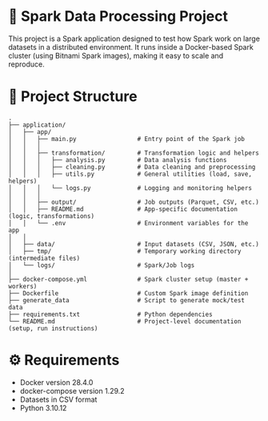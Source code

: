 # 🚀 Spark Data Processing Project
This project is a Spark application designed to test how Spark work on large datasets in a distributed environment.
It runs inside a Docker-based Spark cluster (using Bitnami Spark images), making it easy to scale and reproduce.

# 📂 Project Structure
```plaintext
.
├── application/
│   ├── app/
│   │   ├── main.py                 # Entry point of the Spark job
│   │   │
│   │   ├── transformation/         # Transformation logic and helpers
│   │   │   ├── analysis.py         # Data analysis functions
│   │   │   ├── cleaning.py         # Data cleaning and preprocessing
│   │   │   ├── utils.py            # General utilities (load, save, helpers)
│   │   │   └── logs.py             # Logging and monitoring helpers
│   │   │
│   │   ├── output/                 # Job outputs (Parquet, CSV, etc.)
│   │   ├── README.md               # App-specific documentation (logic, transformations)
│   │   └── .env                    # Environment variables for the app
│   │
│   ├── data/                       # Input datasets (CSV, JSON, etc.)
│   ├── tmp/                        # Temporary working directory (intermediate files)
│   └── logs/                       # Spark/Job logs
│
├── docker-compose.yml              # Spark cluster setup (master + workers)
├── Dockerfile                      # Custom Spark image definition
├── generate_data                   # Script to generate mock/test data
├── requirements.txt                # Python dependencies
└── README.md                       # Project-level documentation (setup, run instructions)
```

# ⚙️ Requirements

- Docker version 28.4.0
- docker-compose version 1.29.2
- Datasets in CSV format
- Python 3.10.12 